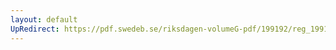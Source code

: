 ```yaml
---
layout: default
UpRedirect: https://pdf.swedeb.se/riksdagen-volumeG-pdf/199192/reg_199192/reg_199192_0500.pdf
---
```

